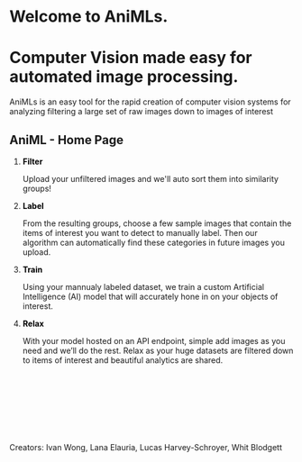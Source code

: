 <h1 class="cap">Welcome to AniMLs.</h1>
<h1 class="cap">Computer Vision made easy for automated image processing.</h1>
<p>AniMLs is an easy tool for the rapid creation of computer vision systems for analyzing filtering a large set of raw images down to images of interest <br></p>

## AniML - Home Page

<html>
<head>
    <title>AniML Detect with YOLOv5</title>
    <script src="https://code.jquery.com/jquery-3.5.1.min.js" integrity="sha256-9/aliU8dGd2tb6OSsuzixeV4y/faTqgFtohetphbbj0=" crossorigin="anonymous"></script>
    <script src="https://stackpath.bootstrapcdn.com/bootstrap/4.5.2/js/bootstrap.min.js"></script>
    <link rel="stylesheet" href="../static/css/styles.css">
    <link rel="stylesheet" href="https://stackpath.bootstrapcdn.com/bootstrap/4.5.2/css/bootstrap.min.css" integrity="sha384-JcKb8q3iqJ61gNV9KGb8thSsNjpSL0n8PARn9HuZOnIxN0hoP+VmmDGMN5t9UJ0Z"
        crossorigin="anonymous">
</head>
</html>

1. <span style="color:black"> **Filter**</span>


    Upload your unfiltered images and we'll auto sort them into similarity groups!

2. <span style="color:black"> **Label**</span>

    From the resulting groups, choose a few sample images that contain the items of interest you want to detect to manually label. Then our algorithm can automatically find these categories in future images you upload.

3. <span style="color:black"> **Train**</span>

    Using your mannualy labeled dataset, we train a custom Artificial Intelligence (AI) model that will accurately hone in on your objects of interest.

4. <span style="color:black"> **Relax**</span>

    With your model hosted on an API endpoint, simple add images as you need and we’ll do the rest. Relax as your huge datasets are filtered down to items of interest and beautiful analytics are shared.


&nbsp;

&nbsp;

&nbsp;

&nbsp;

   
Creators:
Ivan Wong,
Lana Elauria,
Lucas Harvey-Schroyer,
Whit Blodgett

